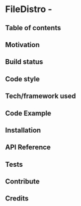 # FileDistro -  

## Table of contents

## Motivation

## Build status

## Code style

## Tech/framework used

## Code Example

## Installation

## API Reference

## Tests

## Contribute

## Credits


